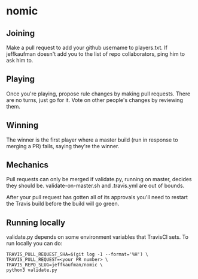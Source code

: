 # nomic

## Joining

Make a pull request to add your github username to players.txt.
If jeffkaufman doesn't add you to the list of repo collaborators, ping him to
ask him to.

## Playing

Once you're playing, propose rule changes by making pull requests.  There are
no turns, just go for it.  Vote on other people's changes by reviewing them.

## Winning

The winner is the first player where a master build (run in response
to merging a PR) fails, saying they're the winner.

## Mechanics

Pull requests can only be merged if validate.py, running on master,
decides they should be.  validate-on-master.sh and .travis.yml are out
of bounds.

After your pull request has gotten all of its approvals you'll need to restart
the Travis build before the build will go green.

## Running locally

validate.py depends on some environment variables that TravisCI sets.  To run
locally you can do:

    TRAVIS_PULL_REQUEST_SHA=$(git log -1 --format='%H') \
    TRAVIS_PULL_REQUEST=<your PR number> \
    TRAVIS_REPO_SLUG=jeffkaufman/nomic \
    python3 validate.py

